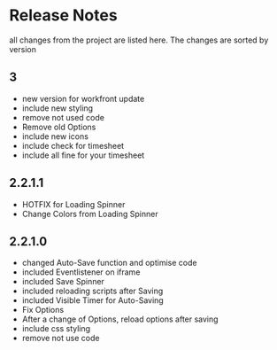 # Release Notes

all changes from the project are listed here. The changes are sorted by version

## 3
- new version for workfront update
- include new styling
- remove not used code
- Remove old Options
- include new icons
- include check for timesheet
- include all fine for your timesheet


## 2.2.1.1
- HOTFIX for Loading Spinner
- Change Colors from Loading Spinner

## 2.2.1.0

- changed Auto-Save function and optimise code
- included Eventlistener on iframe
- included Save Spinner
- included reloading scripts after Saving
- included Visible Timer for Auto-Saving
- Fix Options
- After a change of Options, reload options after saving
- include css styling
- remove not use code
